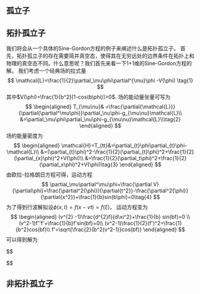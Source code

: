 ## 孤立子

## 拓扑孤立子
我们将会从一个具体的Sine-Gordon方程的例子来阐述什么是拓扑孤立子。
首先，拓扑孤立子的存在需要简并真空态，使得其在无穷远处的边界条件在拓扑上和物理的真空态不同。什么意思呢？我们首先来看一下1+1维的Sine-Gordon方程的解。
我们考虑一个经典场的拉式量
$$
 \mathcal{L}=\frac{1}{2}\partial_\mu\phi\partial^{\mu}\phi -V(\phi) \tag{1}
$$
其中$V(\phi)=\frac{1}{b^2}[1-cos(b\phi)]>0$.
场的能动量张量可写为
$$
\begin{aligned}
T_{\mu\nu}& =\frac{\partial{\mathcal{L}}}{\partial(\partial^\mu\phi)}\partial_\nu\phi-g_{\mu\nu}\mathcal{L}\\
&=\partial_\mu\phi\partial_\nu\phi-g_{\mu\nu}\mathcal{L}\\\tag{2}
\end{aligned}
$$
场的能量密度为
$$
\begin{aligned}
\mathcal{H}=T_{tt}&=\partial_{t}\phi\partial_{t}\phi-\mathcal{L}\\
&=(\partial_{t}\phi)^2-\frac{1}{2}(\partial_{t}\phi)^2+\frac{1}{2}(\partial_{x}\phi)^2+V(\phi)\\
&=\frac{1}{2}(\partial_t\phi)^2+\frac{1}{2}(\partial_x\phi)^2+V(\phi)\tag{3}
\end{aligned}
$$
由欧拉-拉格朗日方程可得，运动方程
$$
\partial_\mu\partial^\mu\phi+\frac{\partial V}{\partial\phi}=\frac{\partial^2{\phi}}{\partial{t^2}}-\frac{\partial^2{\phi}}{\partial{x^2}}+\frac{1}{b}sin(b\phi)=0\tag{4}
$$
为了得到行波解拟设$\phi(x,t)=f(x-vt)=f(\xi)$，
运动方程变为
$$
\begin{aligned}
(v^{2} -1)\frac{d^{2}f}{d\xi^2}+\frac{1}{b} sin(bf)=0 \\
(v^2-1)f''f'+\frac{1}{b}f'sin(bf)=0\\
(v^2-1)\frac{1}{2}(f')^2=\frac{1}{b^2}cos(bf)\\
f'=\sqrt{\frac{2}{b^2(v^2-1)}cos(bf)}
\end{aligned}
$$
可以得到解为

$$

$$
## 非拓扑孤立子

<!--stackedit_data:
eyJoaXN0b3J5IjpbMTQ2MTg3MjcxNCwyMTIxNDY3MTI4LDc4Nj
AyNzg2MCwxODI2Njc0MjUwLC0xNTE2MjIzMzkxLC0xODcwMzc3
MjgxLC05ODQ2MjQxNzIsMTc5OTIyMjIwLDg3MzMxMDYxNiw4OD
kzNjY3MjYsLTMwODUwNDg2MiwxMTg1MDkyMzE0LDIxMTQ1NTg3
MzYsLTEzMzUyMTA4NDksNTA1ODU4MjU5LDE5OTAxNjc3NDksLT
M4ODQwOTgwMiwtMzkwNjcxNTg4XX0=
-->